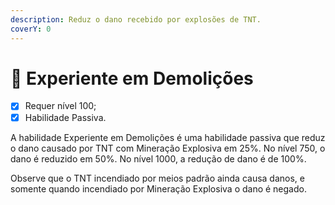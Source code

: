 ```yaml
---
description: Reduz o dano recebido por explosões de TNT.
coverY: 0
---
```


# 🦿 Experiente em Demolições

* [x] Requer nível 100;
* [x] Habilidade Passiva.

A habilidade Experiente em Demolições é uma habilidade passiva que reduz o dano causado por TNT com Mineração Explosiva em 25%. No nível 750, o dano é reduzido em 50%. No nível 1000, a redução de dano é de 100%.

Observe que o TNT incendiado por meios padrão ainda causa danos, e somente quando incendiado por Mineração Explosiva o dano é negado.
